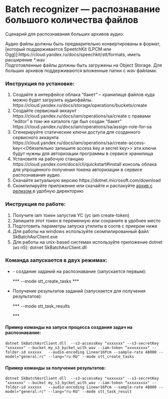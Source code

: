 # Batch recognizer — распознавание большого количества файлов 

Сценарий для распознавания больших архивов аудио.
<P>Аудио файлы должны быть предварительно конвертированы в формат, [который поддерживается SpeetchKit (LPCM или Ogg)]:https://cloud.yandex.ru/docs/speechkit/stt/formats, иметь расширение *.wav<br/>
Подготовленные файлы должны быть загружены на Object Storage. Для больших архивов поддерживаются вложенные папки с wav файлами.</P>

### Инструкция по установке:
<ol>
<li>Создайте в интерфейсе облака “бакет” – хранилище файлов куда можно будет загрузить аудиофайлы. https://cloud.yandex.ru/docs/storage/operations/buckets/create </li>
<li>Создайте сервисный аккаунт https://cloud.yandex.ru/docs/iam/operations/sa/create  с правами “editor” в том-же каталоге где был создан “бакет” 
  https://cloud.yandex.ru/docs/iam/operations/sa/assign-role-for-sa</li>
<li>Сгенерируйте статические ключи доступа для созданного сервисного аккаунта https://cloud.yandex.ru/docs/iam/operations/sa/create-access-key<<Обязательно запишите access key и secret key>> эти ключи будут нужны для авторизации программы в сервисе хранилища</li>
<li>Установите на рабочую станцию https://cloud.yandex.com/docs/cli/quickstart#install консоль облака для упрощенного получения токена авторизации в сервисе распознавания аудио.</li>
<liАвторизуйте YC от имени вашей учетной записи https://cloud.yandex.ru/docs/cli/operations/authentication/user или https://cloud.yandex.ru/docs/cli/operations/authentication/federated-user или от сервисного аккаунта из пункта 2</li>
<li>Скачайте актуальную версию   https://dotnet.microsoft.com/download</li>
  <li>Скомпилируйте приложение или скачайте и распакуйте <a href='https://github.com/yandex-cloud/yc-architect-solution-library/releases/tag/SpeechKit'> архив с релизом </a> в удобную директорию</li>
</ol>

### Инструкция по работе:
<ol>
 <li>Получите iam токен запустив YC (yc iam create-token)</li>
 <li>Запишите этот токен в переменную или сохраните в удобнее место</li>
 <li>Подготовить параметры запуска утилиты в соотв с приером ниже</li>
 <li>Для работы на windows используйте скомпилированный файл SkBatchAsrClient.exe</li>
 <li>Для работы на unix-based системах используйте приложение dotnet (из п5):
dotnet SkBatchAsrClient.dll</li>
</ol>

### Команда запускается в двух режимах:
<ul>
<li>- создание заданий на распознавание (запускается первым):
  <p> *** --mode stt_create_tasks ***</p>
</li>
<li>Получение результатов заданий (запускается для получения результатов):
  <p> ***  --mode stt_task_results</li>***</p>
</ul>

#### Пример команды на запуск процесса создания задач на распознавание:
```bsh
dotnet SkBatchAsrClient.dll  --s3-accessKey "xxxxxxx" --s3-secretKey  "xxxxxxx" --bucket my_s3_bycket_with_wav --iam-token “xxxxxxxxx" --folder-id xxxxxx   --audio-encoding Linear16Pcm --sample-rate 48000 --model="general:rc" --lang="ru-RU" --mode stt_create_tasks
``` 
#### Пример команды за получение результатов:
```bsh
dotnet SkBatchAsrClient.dll  --s3-accessKey "xxxxxxx" --s3-secretKey  "xxxxxxx" --bucket my_s3_bycket_with_wav --iam-token “xxxxxxxxx" --folder-id xxxxxx   --audio-encoding Linear16Pcm --sample-rate 48000 --model="general:rc" --lang="ru-RU" --mode stt_task_result
``` 

